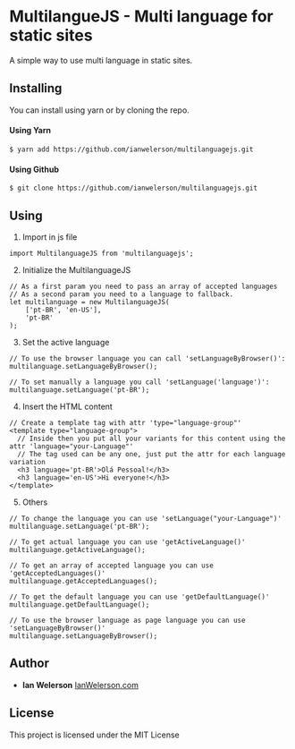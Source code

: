 # MultilangueJS - Multi language for static sites

A simple way to use multi language in static sites. 

## Installing

You can install using yarn or by cloning the repo.

#### Using Yarn


```
$ yarn add https://github.com/ianwelerson/multilanguagejs.git
```

#### Using Github

```
$ git clone https://github.com/ianwelerson/multilanguagejs.git
```

## Using

1) Import in js file

```
import MultilanguageJS from 'multilanguagejs';
```

2) Initialize the MultilanguageJS


```
// As a first param you need to pass an array of accepted languages
// As a second param you need to a language to fallback.
let multilanguage = new MultilanguageJS(
    ['pt-BR', 'en-US'],
    'pt-BR'
);
```

3) Set the active language

```
// To use the browser language you can call 'setLanguageByBrowser()':
multilanguage.setLanguageByBrowser();

// To set manually a language you call 'setLanguage('language')':
multilanguage.setLanguage('pt-BR');
```

4) Insert the HTML content

```
// Create a template tag with attr 'type="language-group"'
<template type="language-group">
  // Inside then you put all your variants for this content using the attr 'language="your-Language"'
  // The tag used can be any one, just put the attr for each language variation
  <h3 language='pt-BR'>Olá Pessoal!</h3>
  <h3 language='en-US'>Hi everyone!</h3>
</template>
```

5) Others

```
// To change the language you can use 'setLanguage("your-Language")'
multilanguage.setLanguage('pt-BR');

// To get actual language you can use 'getActiveLanguage()'
multilanguage.getActiveLanguage();

// To get an array of accepted language you can use 'getAcceptedLanguages()'
multilanguage.getAcceptedLanguages();

// To get the default language you can use 'getDefaultLanguage()'
multilanguage.getDefaultLanguage();

// To use the browser language as page language you can use 'setLanguageByBrowser()'
multilanguage.setLanguageByBrowser();
```

## Author

* **Ian Welerson** [IanWelerson.com](http://ianwelerson.com)

## License

This project is licensed under the MIT License